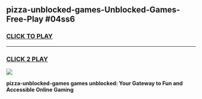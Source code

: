 
## pizza-unblocked-games-Unblocked-Games-Free-Play #04ss6
<h3>
<a href="https://us.freeplayer.one?title=pizza-unblocked-games&ref=9M">CLICK TO PLAY</a></h3>
<hr>

<h3>
<a href="https://us.freeplayer.one?title=pizza-unblocked-games&ref=9M">CLICK 2 PLAY</a>
  
</h3>

<a href="https://us.freeplayer.one?title=pizza-unblocked-games&ref=9M"><img src="https://clearcache.store/games.png"></a>


**pizza-unblocked-games games unblocked: Your Gateway to Fun and Accessible Online Gaming**

